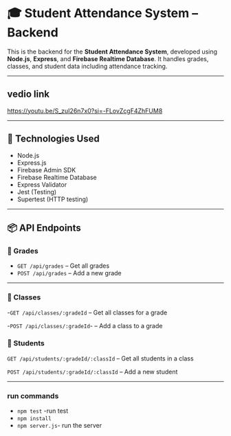 # 🎓 Student Attendance System – Backend

This is the backend for the **Student Attendance System**, developed using **Node.js**, **Express**, and **Firebase Realtime Database**. It handles grades, classes, and student data including attendance tracking.

---
## vedio link

https://youtu.be/S_zuI26n7x0?si=-FLovZcgF4ZhFUM8

---

## 🚀 Technologies Used

- Node.js  
- Express.js  
- Firebase Admin SDK  
- Firebase Realtime Database  
- Express Validator  
- Jest (Testing)  
- Supertest (HTTP testing)

---


## 📦 API Endpoints

### 📘 Grades

- `GET /api/grades` – Get all grades
- `POST /api/grades` – Add a new grade  
---

 ### 📙 Classes
-`GET /api/classes/:gradeId` – Get all classes for a grade
  
-`POST /api/classes/:gradeId`- – Add a class to a grade

### 📙 Students

`GET /api/students/:gradeId/:classId` – Get all students in a class

`POST /api/students/:gradeId/:classId` – Add a new student

  ---
### run commands
- `npm test` -run test
- `npm install` 
- `npm server.js`- run the server
  



